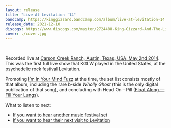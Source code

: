 ```yaml
---
layout: release
title: "Live At Levitation ’14"
bandcamp: https://kinggizzard.bandcamp.com/album/live-at-levitation-14
release_date: 2021-12-10
discogs: https://www.discogs.com/master/2724488-King-Gizzard-And-The-Lizard-Wizard-Live-At-Levitation-14
cover: ./cover.jpg
---
```

<br>

Recorded live at [Carson Creek Ranch, Austin, Texas, USA, May 2nd 2014](/setlists/2014/05/02/carson-creek-ranch-austin-tx). This was the first full live show that KGLW played in the United States, at the psychedelic rock festival Levitation.

Promoting [I’m In Your Mind Fuzz](../im-in-your-mind-fuzz) at the time, the set list consists mostly of that album, including the rare b-side _Wholly Ghost_ (this is the only digital publication of that song), and concluding with Head On – Pill ([Float Along — Fill Your Lungs](../float-along-fill-your-lungs)).

What to listen to next:

*   [If you want to hear another music festival set](../live-at-bonnaroo-2022)
*   [If you want to hear their next visit to Levitation](../live-at-levitation-2016)

